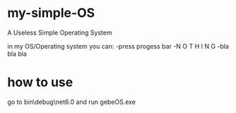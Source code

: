 # my-simple-OS
A Useless Simple Operating System

in my OS/Operating system you can:
-press progess bar
-N O T H I N G
-bla bla bla

# how to use
go to bin\debug\net6.0 and run gebeOS.exe
